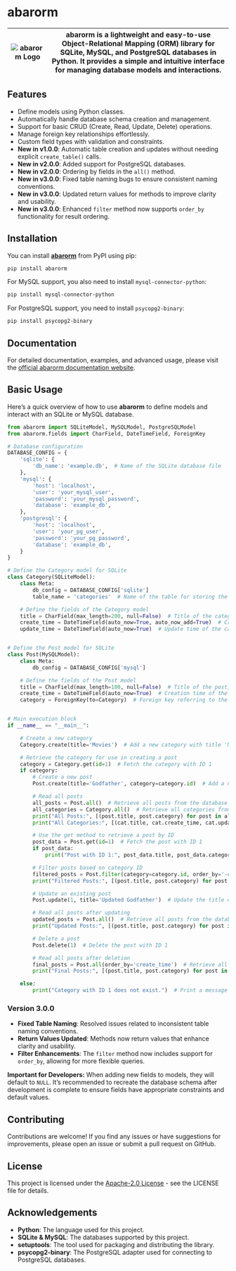 # abarorm

| ![abarorm Logo](https://prodbygodfather.github.io/abarorm/images/logo.png) | **abarorm** is a lightweight and easy-to-use Object-Relational Mapping (ORM) library for SQLite, MySQL, and PostgreSQL databases in Python. It provides a simple and intuitive interface for managing database models and interactions. |
|----------------------------------|----------------------------------------------------------------------------------------------------------------------------------------------------------------------------------------------|

## Features

- Define models using Python classes.
- Automatically handle database schema creation and management.
- Support for basic CRUD (Create, Read, Update, Delete) operations.
- Manage foreign key relationships effortlessly.
- Custom field types with validation and constraints.
- **New in v1.0.0**: Automatic table creation and updates without needing explicit `create_table()` calls.
- **New in v2.0.0**: Added support for PostgreSQL databases.
- **New in v2.0.0**: Ordering by fields in the `all()` method.
- **New in v3.0.0**: Fixed table naming bugs to ensure consistent naming conventions.
- **New in v3.0.0**: Updated return values for methods to improve clarity and usability.
- **New in v3.0.0**: Enhanced `filter` method now supports `order_by` functionality for result ordering.


## Installation

You can install [**abarorm**](https://pypi.org/project/abarorm/) from PyPI using pip:

```bash
pip install abarorm
```
For MySQL support, you also need to install `mysql-connector-python`:

```bash
pip install mysql-connector-python
```
For PostgreSQL support, you need to install `psycopg2-binary`:
```bash
pip install psycopg2-binary
```

## Documentation
For detailed documentation, examples, and advanced usage, please visit the [official abarorm documentation website](https://prodbygodfather.github.io/abarorm/).

## Basic Usage
Here’s a quick overview of how to use **abarorm** to define models and interact with an SQLite or MySQL database.
```python
from abarorm import SQLiteModel, MySQLModel, PostgreSQLModel
from abarorm.fields import CharField, DateTimeField, ForeignKey

# Database configuration
DATABASE_CONFIG = {
    'sqlite': {
        'db_name': 'example.db',  # Name of the SQLite database file
    },
    'mysql': {
        'host': 'localhost',
        'user': 'your_mysql_user',
        'password': 'your_mysql_password',
        'database': 'example_db',
    },
    'postgresql': {
        'host': 'localhost',
        'user': 'your_pg_user',
        'password': 'your_pg_password',
        'database': 'example_db',
    }
}

# Define the Category model for SQLite
class Category(SQLiteModel):
    class Meta:
        db_config = DATABASE_CONFIG['sqlite']
        table_name = 'categories'  # Name of the table for storing the Category model data in SQLite

    # Define the fields of the Category model
    title = CharField(max_length=200, null=False)  # Title of the category, must be unique and not null
    create_time = DateTimeField(auto_now=True, auto_now_add=True)  # Creation time of the category, automatically set to current datetime
    update_time = DateTimeField(auto_now=True)  # Update time of the category, automatically set to current datetime


# Define the Post model for SQLite
class Post(MySQLModel):
    class Meta:
        db_config = DATABASE_CONFIG['mysql']

    # Define the fields of the Post model
    title = CharField(max_length=100, null=False)  # Title of the post, must be unique and not null
    create_time = DateTimeField(auto_now=True)  # Creation time of the post, automatically set to current datetime
    category = ForeignKey(to=Category)  # Foreign key referring to the Category model


# Main execution block
if __name__ == "__main__":

    # Create a new category
    Category.create(title='Movies')  # Add a new category with title 'Movies'

    # Retrieve the category for use in creating a post
    category = Category.get(id=1)  # Fetch the category with ID 1
    if category:
        # Create a new post
        Post.create(title='Godfather', category=category.id)  # Add a new post with title 'Godfather' and associate it with the fetched category

        # Read all posts
        all_posts = Post.all()  # Retrieve all posts from the database
        all_categories = Category.all()  # Retrieve all categories from the database
        print("All Posts:", [(post.title, post.category) for post in all_posts])  # Print all posts with their titles and associated categories
        print("All Categories:", [(cat.title, cat.create_time, cat.update_time) for cat in all_categories])  # Print all categories with their details

        # Use the get method to retrieve a post by ID
        post_data = Post.get(id=1)  # Fetch the post with ID 1
        if post_data:
            print("Post with ID 1:", post_data.title, post_data.category)  # Print the title and category of the post with ID 1

        # Filter posts based on category ID
        filtered_posts = Post.filter(category=category.id, order_by='-create_time')  # Retrieve all posts associated with the specified category ID
        print("Filtered Posts:", [(post.title, post.category) for post in filtered_posts])  # Print posts filtered by category

        # Update an existing post
        Post.update(1, title='Updated Godfather')  # Update the title of the post with ID 1 to 'Updated Godfather'

        # Read all posts after updating
        updated_posts = Post.all()  # Retrieve all posts from the database after the update
        print("Updated Posts:", [(post.title, post.category) for post in updated_posts])  # Print all posts with updated details

        # Delete a post
        Post.delete(1)  # Delete the post with ID 1

        # Read all posts after deletion
        final_posts = Post.all(order_by='create_time')  # Retrieve all posts from the database after deletion
        print("Final Posts:", [(post.title, post.category) for post in final_posts])  # Print all remaining posts

    else:
        print("Category with ID 1 does not exist.")  # Print a message if the category with ID 1 does not exist
```

### Version 3.0.0

- **Fixed Table Naming**: Resolved issues related to inconsistent table naming conventions.
- **Return Values Updated**: Methods now return values that enhance clarity and usability.
- **Filter Enhancements**: The `filter` method now includes support for `order_by`, allowing for more flexible queries.

**Important for Developers:** When adding new fields to models, they will default to `NULL`. It’s recommended to recreate the database schema after development is complete to ensure fields have appropriate constraints and default values.

## Contributing

Contributions are welcome! If you find any issues or have suggestions for improvements, please open an issue or submit a pull request on GitHub.

## License

This project is licensed under the [Apache-2.0 License](https://github.com/ProdByGodfather/abarorm/blob/main/LICENSE) - see the LICENSE file for details.

## Acknowledgements

- **Python**: The language used for this project.
- **SQLite & MySQL**: The databases supported by this project.
- **setuptools**: The tool used for packaging and distributing the library.
- **psycopg2-binary**: The PostgreSQL adapter used for connecting to PostgreSQL databases.